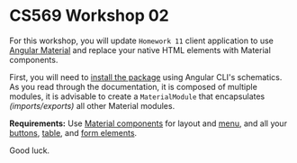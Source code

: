 # CS569 Workshop 02
For this workshop, you will update `Homework 11` client application to use [Angular Material](https://material.angular.io/) and replace your native HTML elements with Material components.  
  
First, you will need to [install the package](https://material.angular.io/guide/getting-started) using Angular CLI's schematics. As you read through the documentation, it is composed of multiple modules, it is advisable to create a `MaterialModule` that encapsulates *(imports/exports)* all other Material modules.  
  
**Requirements:** Use [Material components](https://material.angular.io/components/categories) for layout and [menu](https://material.angular.io/components/menu/overview), and all your [buttons](https://material.angular.io/components/button/overview), [table](https://material.angular.io/components/table/overview), and [form elements](https://material.angular.io/components/input/overview).  
  
Good luck.
